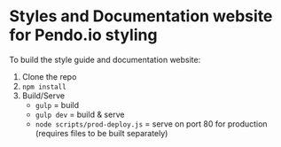 # Styles and Documentation website for Pendo.io styling

To build the style guide and documentation website:

1. Clone the repo
1. `npm install`
1. Build/Serve
    - `gulp` = build
    - `gulp dev` = build & serve
    - `node scripts/prod-deploy.js` = serve on port 80 for production (requires files to be built separately)
